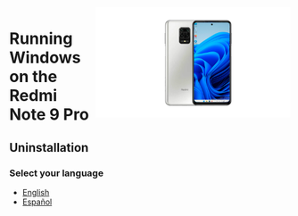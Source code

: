   <img align="right" src="https://github.com/Rubanoxd/Port-Windows-11-redmi-note-9_pro/blob/main/Miatoll.png" width="350" alt="Windows 11 Running On A Redmi Note 9 Pro">


# Running Windows on the Redmi Note 9 Pro

## Uninstallation

### Select your language

- [English](English/restore-stock-en.md)
- [Español](Español/restaurar-de-fabrica-es.md)

